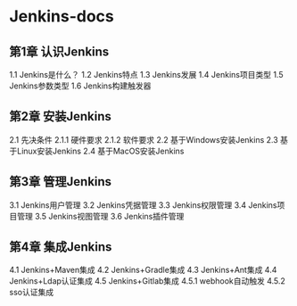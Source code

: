 # Jenkins-docs



## 第1章  认识Jenkins
1.1  Jenkins是什么？
1.2  Jenkins特点
1.3  Jenkins发展
            1.4  Jenkins项目类型
            1.5  Jenkins参数类型
            1.6  Jenkins构建触发器
## 第2章  安装Jenkins
2.1  先决条件
2.1.1  硬件要求
2.1.2  软件要求
2.2  基于Windows安装Jenkins
2.3  基于Linux安装Jenkins
2.4  基于MacOS安装Jenkins
## 第3章  管理Jenkins
3.1  Jenkins用户管理
3.2  Jenkins凭据管理
3.3  Jenkins权限管理
3.4  Jenkins项目管理
3.5  Jenkins视图管理
3.6  Jenkins插件管理
## 第4章  集成Jenkins
4.1  Jenkins+Maven集成
4.2  Jenkins+Gradle集成
            4.3  Jenkins+Ant集成
4.4  Jenkins+Ldap认证集成
4.5  Jenkins+Gitlab集成
4.5.1  webhook自动触发
4.5.2  sso认证集成
